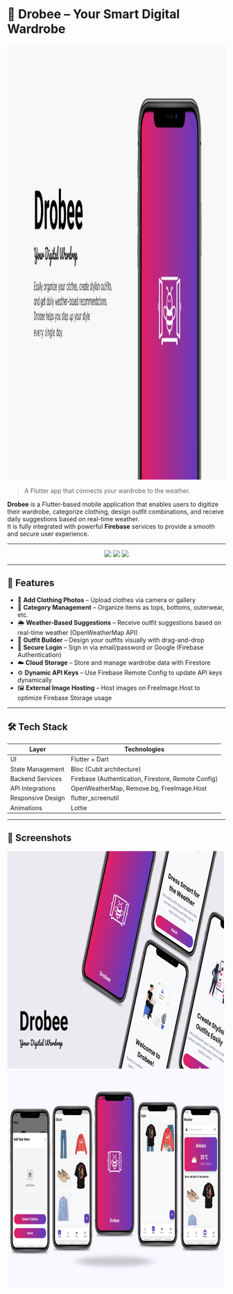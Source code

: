 # 🐝 Drobee – Your Smart Digital Wardrobe  

<p align="center">
  <img src="assets/screenshots/mocup.png" alt="Drobee" width="1000" height="1000"/>
</p>

> A Flutter app that connects your wardrobe to the weather.

**Drobee** is a Flutter-based mobile application that enables users to digitize their wardrobe, categorize clothing, design outfit combinations, and receive daily suggestions based on real-time weather.  
It is fully integrated with powerful **Firebase** services to provide a smooth and secure user experience.

---
<p align="center">
  <img src="https://img.shields.io/badge/Flutter-3.19-blue?logo=flutter" />
  <img src="https://img.shields.io/badge/Firebase-Backend-yellow?logo=firebase" />
  <img src="https://img.shields.io/badge/Platform-Android-green" />
</p>

---

## 🚀 Features

- 📸 **Add Clothing Photos** – Upload clothes via camera or gallery  
- 🧥 **Category Management** – Organize items as tops, bottoms, outerwear, etc.  
- 🌦️ **Weather-Based Suggestions** – Receive outfit suggestions based on real-time weather (OpenWeatherMap API)  
- 🧩 **Outfit Builder** – Design your outfits visually with drag-and-drop  
- 🔐 **Secure Login** – Sign in via email/password or Google (Firebase Authentication)  
- ☁️ **Cloud Storage** – Store and manage wardrobe data with Firestore  
- ⚙️ **Dynamic API Keys** – Use Firebase Remote Config to update API keys dynamically  
- 🖼️ **External Image Hosting** – Host images on FreeImage.Host to optimize Firebase Storage usage

---

## 🛠️ Tech Stack

| Layer              | Technologies                                |
|--------------------|---------------------------------------------|
| UI                 | Flutter + Dart                              |
| State Management   | Bloc (Cubit architecture)                   |
| Backend Services   | Firebase (Authentication, Firestore, Remote Config) |
| API Integrations   | OpenWeatherMap, Remove.bg, FreeImage.Host   |
| Responsive Design  | flutter_screenutil                          |
| Animations         | Lottie                                      |

---

## 📲 Screenshots

<p float="left">
  <img src="assets/screenshots/mocup2.png" width="500" height="500" />
  <img src="assets/screenshots/mocup3.png" width="500" height="500" />
</p>

